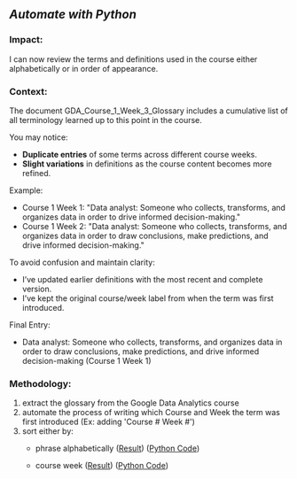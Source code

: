 ## *Automate with Python*

### Impact:

I can now review the terms and definitions used in the course either alphabetically or in order of appearance.




### Context:

The document GDA_Course_1_Week_3_Glossary includes a cumulative list of all terminology learned up to this point in the course.

You may notice:

- **Duplicate entries** of some terms across different course weeks.
- **Slight variations** in definitions as the course content becomes more refined.

Example:
- Course 1 Week 1: "Data analyst: Someone who collects, transforms, and organizes data in order to drive informed decision-making."
- Course 1 Week 2: "Data analyst: Someone who collects, transforms, and organizes data in order to draw conclusions, make predictions, and drive informed decision-making."

To avoid confusion and maintain clarity:
- I’ve updated earlier definitions with the most recent and complete version.
- I’ve kept the original course/week label from when the term was first introduced.

Final Entry:
- Data analyst: Someone who collects, transforms, and organizes data in order to draw conclusions, make predictions, and drive informed decision-making (Course 1 Week 1)

### Methodology:
1. extract the glossary from the Google Data Analytics course 
2. automate the process of writing which Course and Week the term was first introduced (Ex: adding 'Course # Week #')
3. sort either by:
	- phrase alphabetically ([Result](https://github.com/dalealberto/Case_Study_GDA/blob/main/GDA_Glossary_Sorted_By_Phrase.txt)) ([Python Code](https://github.com/dalealberto/CaseStudy1-Bellabeat/blob/main/Python/GDA_Glossary_Sorted_Phrase.py))
 
	- course week ([Result](https://github.com/dalealberto/Case_Study_GDA/blob/main/GDA_Glossary_Sorted_By_Course_Week.txt)) ([Python Code](https://github.com/dalealberto/CaseStudy1-Bellabeat/blob/main/Python/GDA_Glossary_Sorted_Course_Week.py))
